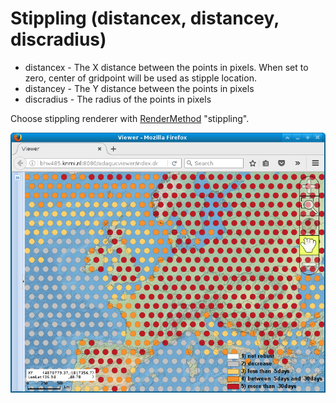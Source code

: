 Stippling (distancex, distancey, discradius)
============================================

-   distancex - The X distance between the points in pixels. When set to
    zero, center of gridpoint will be used as stipple location.
-   distancey - The Y distance between the points in pixels
-   discradius - The radius of the points in pixels

Choose stippling renderer with [RenderMethod](RenderMethod.md) "stippling".

![](adaguc_stippling.png)
